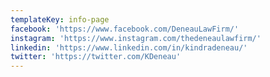 ```yaml
---
templateKey: info-page
facebook: 'https://www.facebook.com/DeneauLawFirm/'
instagram: 'https://www.instagram.com/thedeneaulawfirm/'
linkedin: 'https://www.linkedin.com/in/kindradeneau/'
twitter: 'https://twitter.com/KDeneau'
---
```

